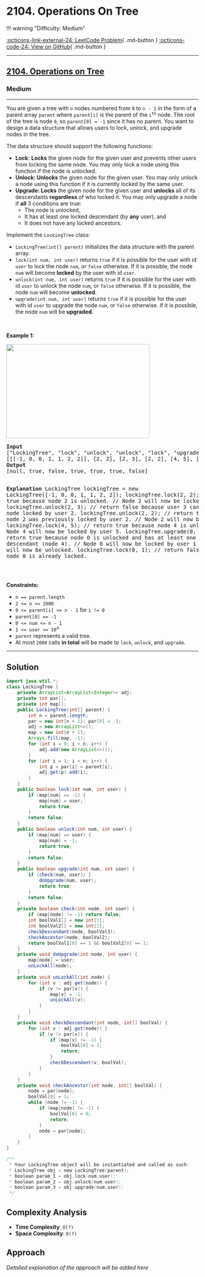 # 2104. Operations On Tree

!!! warning "Difficulty: Medium"

[:octicons-link-external-24: LeetCode Problem](https://leetcode.com/problems/operations-on-tree/){ .md-button }
[:octicons-code-24: View on GitHub](https://github.com/RAJ8664/Leetcode/tree/master/2104-operations-on-tree){ .md-button }

---

<h2><a href="https://leetcode.com/problems/operations-on-tree">2104. Operations on Tree</a></h2><h3>Medium</h3><hr><p>You are given a tree with <code>n</code> nodes numbered from <code>0</code> to <code>n - 1</code> in the form of a parent array <code>parent</code> where <code>parent[i]</code> is the parent of the <code>i<sup>th</sup></code> node. The root of the tree is node <code>0</code>, so <code>parent[0] = -1</code> since it has no parent. You want to design a data structure that allows users to lock, unlock, and upgrade nodes in the tree.</p>

<p>The data structure should support the following functions:</p>

<ul>
	<li><strong>Lock:</strong> <strong>Locks</strong> the given node for the given user and prevents other users from locking the same node. You may only lock a node using this function if the node is unlocked.</li>
	<li><strong>Unlock: Unlocks</strong> the given node for the given user. You may only unlock a node using this function if it is currently locked by the same user.</li>
	<li><b>Upgrade</b><strong>: Locks</strong> the given node for the given user and <strong>unlocks</strong> all of its descendants <strong>regardless</strong> of who locked it. You may only upgrade a node if <strong>all</strong> 3 conditions are true:
	<ul>
		<li>The node is unlocked,</li>
		<li>It has at least one locked descendant (by <strong>any</strong> user), and</li>
		<li>It does not have any locked ancestors.</li>
	</ul>
	</li>
</ul>

<p>Implement the <code>LockingTree</code> class:</p>

<ul>
	<li><code>LockingTree(int[] parent)</code> initializes the data structure with the parent array.</li>
	<li><code>lock(int num, int user)</code> returns <code>true</code> if it is possible for the user with id <code>user</code> to lock the node <code>num</code>, or <code>false</code> otherwise. If it is possible, the node <code>num</code> will become<strong> locked</strong> by the user with id <code>user</code>.</li>
	<li><code>unlock(int num, int user)</code> returns <code>true</code> if it is possible for the user with id <code>user</code> to unlock the node <code>num</code>, or <code>false</code> otherwise. If it is possible, the node <code>num</code> will become <strong>unlocked</strong>.</li>
	<li><code>upgrade(int num, int user)</code> returns <code>true</code> if it is possible for the user with id <code>user</code> to upgrade the node <code>num</code>, or <code>false</code> otherwise. If it is possible, the node <code>num</code> will be <strong>upgraded</strong>.</li>
</ul>

<p>&nbsp;</p>
<p><strong class="example">Example 1:</strong></p>
<img alt="" src="https://assets.leetcode.com/uploads/2021/07/29/untitled.png" style="width: 375px; height: 246px;" />
<pre>
<strong>Input</strong>
[&quot;LockingTree&quot;, &quot;lock&quot;, &quot;unlock&quot;, &quot;unlock&quot;, &quot;lock&quot;, &quot;upgrade&quot;, &quot;lock&quot;]
[[[-1, 0, 0, 1, 1, 2, 2]], [2, 2], [2, 3], [2, 2], [4, 5], [0, 1], [0, 1]]
<strong>Output</strong>
[null, true, false, true, true, true, false]

<strong>Explanation</strong>
LockingTree lockingTree = new LockingTree([-1, 0, 0, 1, 1, 2, 2]);
lockingTree.lock(2, 2);    // return true because node 2 is unlocked.
                           // Node 2 will now be locked by user 2.
lockingTree.unlock(2, 3);  // return false because user 3 cannot unlock a node locked by user 2.
lockingTree.unlock(2, 2);  // return true because node 2 was previously locked by user 2.
                           // Node 2 will now be unlocked.
lockingTree.lock(4, 5);    // return true because node 4 is unlocked.
                           // Node 4 will now be locked by user 5.
lockingTree.upgrade(0, 1); // return true because node 0 is unlocked and has at least one locked descendant (node 4).
                           // Node 0 will now be locked by user 1 and node 4 will now be unlocked.
lockingTree.lock(0, 1);    // return false because node 0 is already locked.
</pre>

<p>&nbsp;</p>
<p><strong>Constraints:</strong></p>

<ul>
	<li><code>n == parent.length</code></li>
	<li><code>2 &lt;= n &lt;= 2000</code></li>
	<li><code>0 &lt;= parent[i] &lt;= n - 1</code> for <code>i != 0</code></li>
	<li><code>parent[0] == -1</code></li>
	<li><code>0 &lt;= num &lt;= n - 1</code></li>
	<li><code>1 &lt;= user &lt;= 10<sup>4</sup></code></li>
	<li><code>parent</code> represents a valid tree.</li>
	<li>At most <code>2000</code> calls <strong>in total</strong> will be made to <code>lock</code>, <code>unlock</code>, and <code>upgrade</code>.</li>
</ul>


---

## Solution

```java
import java.util.*;
class LockingTree {
    private ArrayList<ArrayList<Integer>> adj;
    private int par[];
    private int map[];
    public LockingTree(int[] parent) {
        int n = parent.length;
        par = new int[n + 1]; par[0] = -1;
        adj = new ArrayList<>();
        map = new int[n + 1];
        Arrays.fill(map, -1);
        for (int i = 0; i < n; i++) {
            adj.add(new ArrayList<>());
        }
        for (int i = 1; i < n; i++) {
            int p = par[i] = parent[i];
            adj.get(p).add(i);
        }
    }
    public boolean lock(int num, int user) {
        if (map[num] == -1) {
            map[num] = user;
            return true;
        }   
        return false;
    }
    public boolean unlock(int num, int user) {
        if (map[num] == user) {
            map[num] = -1;
            return true;
        }
        return false;
    }
    public boolean upgrade(int num, int user) {
        if (check(num, user)) {
            doUpgrade(num, user);
            return true;
        }
        return false;
    }
    private boolean check(int node, int user) {
        if (map[node] != -1) return false;
        int boolVal1[] = new int[1];
        int boolVal2[] = new int[1];
        checkDescendant(node, boolVal1);
        checkAncestor(node, boolVal2);
        return boolVal1[0] == 1 && boolVal2[0] == 1;
    }
    private void doUpgrade(int node, int user) {
        map[node] = user;
        unLockAll(node);
    }
    private void unLockAll(int node) {
        for (int v : adj.get(node)) {
            if (v != par[v]) {
                map[v] = -1;
                unLockAll(v);
            }
        }
    }
    private void checkDescendant(int node, int[] boolVal) {
        for (int v : adj.get(node)) {
            if (v != par[v]) {
                if (map[v] != -1) {
                    boolVal[0] = 1;
                    return;
                }
                checkDescendant(v, boolVal);
            }
        }
    }
    private void checkAncestor(int node, int[] boolVal) {
        node = par[node];
        boolVal[0] = 1;
        while (node != -1) {
            if (map[node] != -1) {
                boolVal[0] = 0;
                return;
            } 
            node = par[node];
        }
    }
}

/**
 * Your LockingTree object will be instantiated and called as such:
 * LockingTree obj = new LockingTree(parent);
 * boolean param_1 = obj.lock(num,user);
 * boolean param_2 = obj.unlock(num,user);
 * boolean param_3 = obj.upgrade(num,user);
 */
```

## Complexity Analysis

- **Time Complexity**: `O(?)`
- **Space Complexity**: `O(?)`

## Approach

*Detailed explanation of the approach will be added here*

